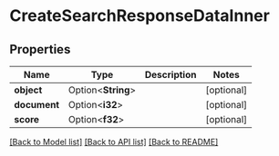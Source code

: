 # CreateSearchResponseDataInner

## Properties

Name | Type | Description | Notes
------------ | ------------- | ------------- | -------------
**object** | Option<**String**> |  | [optional]
**document** | Option<**i32**> |  | [optional]
**score** | Option<**f32**> |  | [optional]

[[Back to Model list]](../README.md#documentation-for-models) [[Back to API list]](../README.md#documentation-for-api-endpoints) [[Back to README]](../README.md)


